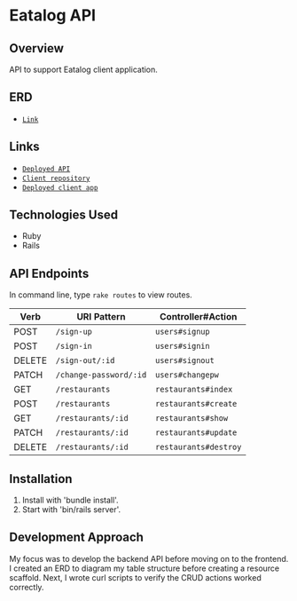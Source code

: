 # Eatalog API

## Overview
API to support Eatalog client application.

## ERD

-   [`Link`](http://i.imgur.com/CTXS3V7.jpg)

## Links

-   [`Deployed API`](https://morning-mountain-68152.herokuapp.com/)
-   [`Client repository`](https://github.com/vanduong28/eatalog)
-   [`Deployed client app`](https://vanduong28.github.io/eatalog/)

## Technologies Used
-   Ruby
-   Rails

## API Endpoints
In command line, type ```rake routes``` to view routes.

| Verb   | URI Pattern            | Controller#Action    |
|--------|------------------------|----------------------|
| POST   | `/sign-up`             | `users#signup`       |
| POST   | `/sign-in`             | `users#signin`       |
| DELETE | `/sign-out/:id`        | `users#signout`      |
| PATCH  | `/change-password/:id` | `users#changepw`     |
| GET    | `/restaurants`         | `restaurants#index`  |
| POST   | `/restaurants`         | `restaurants#create` |
| GET    | `/restaurants/:id`     | `restaurants#show`   |
| PATCH  | `/restaurants/:id`     | `restaurants#update` |
| DELETE | `/restaurants/:id`     | `restaurants#destroy`|


## Installation
1. Install with 'bundle install'.
2. Start with 'bin/rails server'.

## Development Approach
My focus was to develop the backend API before moving on to the frontend. I created an ERD to diagram my table structure before creating a resource scaffold. Next, I wrote curl scripts to verify the CRUD actions worked correctly.
